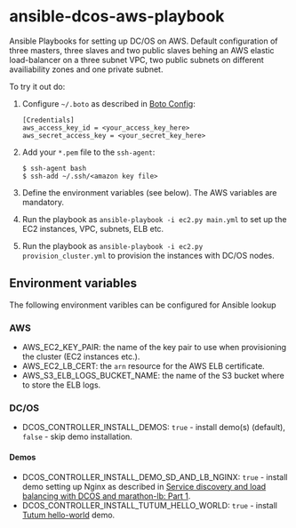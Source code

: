# ansible-dcos-aws-playbook
Ansible Playbooks for setting up DC/OS on AWS. Default configuration of three masters, three slaves and two public slaves behing an AWS elastic load-balancer on a three subnet VPC, two public subnets on different availiability zones and one private subnet.

To try it out do:

1. Configure `~/.boto` as described in [Boto Config](http://boto.readthedocs.org/en/latest/boto_config_tut.html):

   ```
   [Credentials]
   aws_access_key_id = <your_access_key_here>
   aws_secret_access_key = <your_secret_key_here>
   ```
1. Add your `*.pem` file to the `ssh-agent`:

   ```
   $ ssh-agent bash 
   $ ssh-add ~/.ssh/<amazon key file> 
   ```
1. Define the environment variables (see below). The AWS variables are mandatory.
1. Run the playbook as `ansible-playbook -i ec2.py main.yml` to set up the EC2 instances, VPC, subnets, ELB etc.
1. Run the playbook as `ansible-playbook -i ec2.py provision_cluster.yml` to provision the instances with DC/OS nodes.

## Environment variables
The following environment varibles can be configured for Ansible lookup

### AWS
* AWS_EC2_KEY_PAIR: the name of the key pair to use when provisioning the cluster (EC2 instances etc.).
* AWS_EC2_LB_CERT: the `arn` resource for the AWS ELB certificate.
* AWS_S3_ELB_LOGS_BUCKET_NAME: the name of the S3 bucket where to store the ELB logs.

### DC/OS
* DCOS_CONTROLLER_INSTALL_DEMOS: `true` - install demo(s) (default), `false` - skip demo installation.

#### Demos
* DCOS_CONTROLLER_INSTALL_DEMO_SD_AND_LB_NGINX: `true` - install demo setting up Nginx as described in [Service discovery and load balancing with DCOS and marathon-lb: Part 1](https://mesosphere.com/blog/2015/12/04/dcos-marathon-lb/).
* DCOS_CONTROLLER_INSTALL_TUTUM_HELLO_WORLD: `true` - install [Tutum hello-world](https://github.com/tutumcloud/hello-world) demo.

